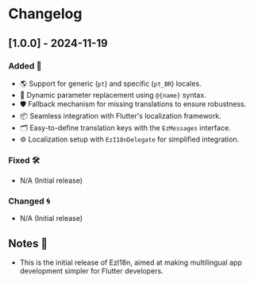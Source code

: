 
# Changelog

## [1.0.0] - 2024-11-19

### Added 🎉
- 🌎 Support for generic (`pt`) and specific (`pt_BR`) locales.
- 🔄 Dynamic parameter replacement using `@{name}` syntax.
- 🛡️ Fallback mechanism for missing translations to ensure robustness.
- 📦 Seamless integration with Flutter's localization framework.
- 🗂️ Easy-to-define translation keys with the `EzMessages` interface.
- ⚙️ Localization setup with `EzI18nDelegate` for simplified integration.

### Fixed 🛠️
- N/A (Initial release)

### Changed 🌀
- N/A (Initial release)

## Notes 📝
- This is the initial release of EzI18n, aimed at making multilingual app development simpler for Flutter developers.
